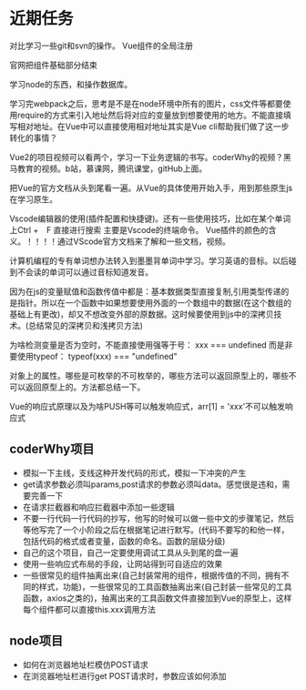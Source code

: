 <!--
 * @Author: x09898 coder_xujie@163.com
 * @Date: 2022-05-09 20:54:40
 * @LastEditors: xujie 1607526161@qq.com
 * @LastEditTime: 2022-07-14 20:54:24
 * @FilePath: \HTML-CSS-Javascript-\待解决的知识点\近期的学习要务.md
 * @Description: 
-->
# 近期任务

对比学习一些git和svn的操作。
Vue组件的全局注册

官网把组件基础部分结束

学习node的东西，和操作数据库。

学习完webpack之后，思考是不是在node环境中所有的图片，css文件等都要使用require的方式来引入地址然后将对应的变量放到想要使用的地方。不能直接填写相对地址。在Vue中可以直接使用相对地址其实是Vue cli帮助我们做了这一步转化的事情？

Vue2的项目视频可以看两个，学习一下业务逻辑的书写。coderWhy的视频？黑马教育的视频。b站，慕课网，腾讯课堂，gitHub上面。

把Vue的官方文档从头到尾看一遍。从Vue的具体使用开始入手，用到那些原生js在学习原生。

Vscode编辑器的使用(插件配置和快捷键)。还有一些使用技巧，比如在某个单词上Ctrl +　F 直接进行搜索
主要是Vscode的终端命令。
Vue插件的颜色的含义。！！！！通过VScode官方文档来了解和一些文档，视频。

计算机编程的专有单词想办法转入到墨墨背单词中学习。学习英语的音标。以后碰到不会读的单词可以通过音标知道发音。

因为在js的变量赋值和函数传值中都是：基本数据类型直接复制,引用类型传递的是指针。所以在一个函数中如果想要使用外面的一个数组中的数据(在这个数组的基础上有更改)，却又不想改变外部的原数据。这时候要使用到js中的深拷贝技术。(总结常见的深拷贝和浅拷贝方法)

为啥检测变量是否为空时，不能直接使用强等于号： xxx === undefined 而是非要使用typeof： typeof(xxx) === "undefined"

对象上的属性。哪些是可枚举的不可枚举的，哪些方法可以返回原型上的，哪些不可以返回原型上的。方法都总结一下。

Vue的响应式原理以及为啥PUSH等可以触发响应式，arr[1] = 'xxx'不可以触发响应式

## coderWhy项目

* 模拟一下主线，支线这种开发代码的形式，模拟一下冲突的产生
* get请求参数必须叫params,post请求的参数必须叫data。感觉很是违和，需要完善一下
* 在请求拦截器和响应拦截器中添加一些逻辑
* 不要一行代码一行代码的抄写，他写的时候可以做一些中文的步骤笔记，然后等他写完了一个小阶段之后在根据笔记进行默写。(代码不要写的和他一样，包括代码的格式或者变量，函数的命名。函数的层级分级)
* 自己的这个项目，自己一定要使用调试工具从头到尾的盘一遍
* 使用一些响应式布局的手段，让网站得到可自适应的效果
* 一些很常见的组件抽离出来(自己封装常用的组件，根据传值的不同，拥有不同的样式，功能)，一些很常见的工具函数抽离出来(自己封装一些常见的工具函数，axios之类的)，抽离出来的工具函数文件直接加到Vue的原型上，这样每个组件都可以直接this.xxx调用方法

## node项目

* 如何在浏览器地址栏模仿POST请求
* 在浏览器地址栏进行get POST请求时，参数应该如何添加
